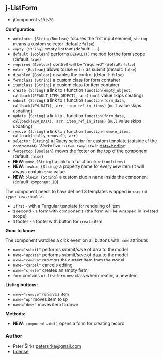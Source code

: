 ## j-ListForm

- jComponent `v19|v20`

__Configuration__:

- `autofocus {String/Boolean}` focuses the first input element, `string` means a custom selector (default: `false`)
- `empty {String}` empty list text (default: `---`)
- `default {Boolean}` performs `DEFAULT()` method for the form scope (default: `true`)
- `required {Boolean}` controll will be "required" (default: `false`)
- `enter {Boolean}` allows to use `enter` as submit (default: `false`)
- `disabled {Boolean}` disables the control (default: `false`)
- `formclass {String}` a custom class for form container
- `itemclass {String}` a custom class for item container
- `create {String}` a link to a function `function(empty_object, callback(DEFAULT_ITEM_OBJECT), arr)` (`null` value skips creating)
- `submit {String}` a link to a function `function(form_data, callback(NEW_DATA), arr, item_ref_in_items)` (`null` value skips updating)
- `update {String}` a link to a function `function(form_data, callback(NEW_DATA), arr, item_ref_in_items)` (`null` value skips updating)
- `remove {String}` a link to a function `function(remove_item, callback(really_remove?), arr)`
- `selector {String}` a jQuery selector for custom template (outside of the component). Works like `custom template` in [data-binding](https://wiki.totaljs.com/jcomponent/08-data-binding/)
- `footertop {Boolean}` moves the footer on the top of the component (default: `false`)
- __NEW__: `move {String}` a link to a function `function(items)`
- __NEW__: `newbie {String}` a property name for every new item (it will always contain `true` value)
- __NEW__: `plugin {String}` a custom plugin name inside the component (default: `component.ID`)

The component needs to have defined 3 templates wrapped in `<script type="text/html">`:

- `1` first - with a Tangular template for rendering of item
- `2` second - a form with components (the form will be wrapped in isolated scope)
- `3` footer - a footer with button for `create` item

__Good to know:__

The component watches a click event on all buttons with `name` attribute:

- `name="submit"` performs submit/save of data to the model
- `name="update"` performs submit/save of data to the model
- `name="remove"` removes the current item from the model
- `name="cancel"` cancels editing
- `name="create"` creates an empty form
- `form` contains `ui-listform-new` class when creating a new item

__Listing buttons:__

- `name="remove"` removes item
- `name="up"` moves item to up
- `name="down"` moves item to down

__Methods:__

- __NEW__: `component.add()` opens a form for creating record

### Author

- Peter Širka <petersirka@gmail.com>
- [License](https://www.totaljs.com/license/)
